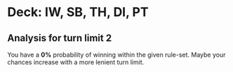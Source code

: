 # Deck: IW, SB, TH, DI, PT
## Analysis for turn limit 2
You have a **0%** probability of winning within the given rule-set. Maybe your chances increase with a more lenient turn limit.